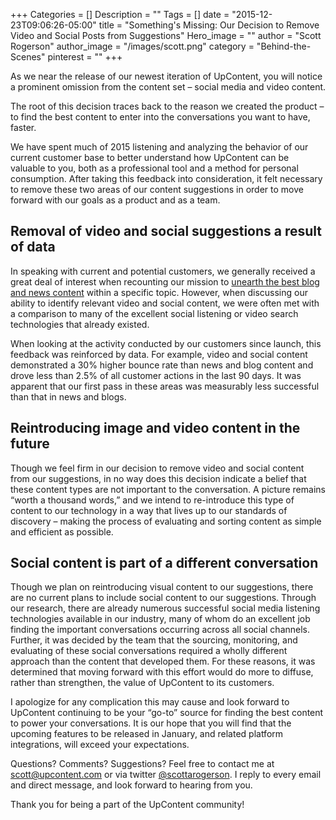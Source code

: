 +++
Categories = []
Description = ""
Tags = []
date = "2015-12-23T09:06:26-05:00"
title = "Something's Missing: Our Decision to Remove Video and Social Posts from Suggestions"
Hero_image = ""
author = "Scott Rogerson"
author_image = "/images/scott.png"
category = "Behind-the-Scenes"
pinterest = ""
+++

As we near the release of our newest iteration of UpContent, you will notice a prominent omission from the content set – social media and video content.

The root of this decision traces back to the reason we created the product – to find the best content to enter into the conversations you want to have, faster.

We have spent much of 2015 listening and analyzing the behavior of our current customer base to better understand how UpContent can be valuable to you, both as a professional tool and a method for personal consumption. After taking this feedback into consideration, it felt necessary to remove these two areas of our content suggestions in order to move forward with our goals as a product and as a team.

## Removal of video and social suggestions a result of data

In speaking with current and potential customers, we generally received a great deal of interest when recounting our mission to [unearth the best blog and news content](https://upcontent.com/post/navigating-the-foundation-stage/) within a specific topic. However, when discussing our ability to identify relevant video and social content, we were often met with a comparison to many of the excellent social listening or video search technologies that already existed.

When looking at the activity conducted by our customers since launch, this feedback was reinforced by data. For example, video and social content demonstrated a 30% higher bounce rate than news and blog content and drove less than 2.5% of all customer actions in the last 90 days. It was apparent that our first pass in these areas was measurably less successful than that in news and blogs.

## Reintroducing image and video content in the future

Though we feel firm in our decision to remove video and social content from our suggestions, in no way does this decision indicate a belief that these content types are not important to the conversation.  A picture remains “worth a thousand words,” and we intend to re-introduce this type of content to our technology in a way that lives up to our standards of discovery – making the process of evaluating and sorting content as simple and efficient as possible.

## Social content is part of a different conversation

Though we plan on reintroducing visual content to our suggestions, there are no current plans to include social content to our suggestions. Through our research, there are already numerous successful social media listening technologies available in our industry, many of whom do an excellent job finding the important conversations occurring across all social channels. Further, it was decided by the team that the sourcing, monitoring, and evaluating of these social conversations required a wholly different approach than the content that developed them. For these reasons, it was determined that moving forward with this effort would do more to diffuse, rather than strengthen, the value of UpContent to its customers.

I apologize for any complication this may cause and look forward to UpContent continuing to be your “go-to” source for finding the best content to power your conversations. It is our hope that you will find that the upcoming features to be released in January, and related platform integrations, will exceed your expectations.  

Questions? Comments? Suggestions? Feel free to contact me at [scott@upcontent.com](mailto:scott@upcontent.com) or via twitter [@scottarogerson](http://twitter.com/scottarogerson). I reply to every email and direct message, and look forward to hearing from you.

Thank you for being a part of the UpContent community!
